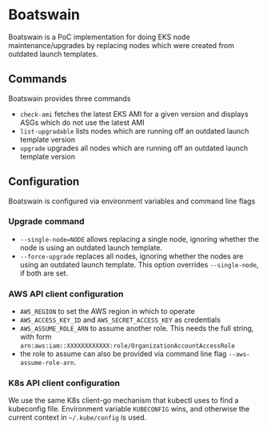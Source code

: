 # Boatswain

Boatswain is a PoC implementation for doing EKS node maintenance/upgrades by
replacing nodes which were created from outdated launch templates.


## Commands

Boatswain provides three commands
* `check-ami` fetches the latest EKS AMI for a given version and displays ASGs
  which do not use the latest AMI
* `list-upgradable` lists nodes which are running off an outdated launch
  template version
* `upgrade` upgrades all nodes which are running off an outdated launch
  template version

## Configuration

Boatswain is configured via environment variables and command line flags

### Upgrade command

* `--single-node=NODE` allows replacing a single node, ignoring whether the
  node is using an outdated launch template.
* `--force-upgrade` replaces all nodes,  ignoring whether the nodes are using
  an outdated launch template. This option overrides `--single-node`, if both
  are set.


### AWS API client configuration

* `AWS_REGION` to set the AWS region in which to operate
* `AWS_ACCESS_KEY_ID` and `AWS_SECRET_ACCESS_KEY` as credentials
* `AWS_ASSUME_ROLE_ARN` to assume another role. This needs the full string,
  with form `arn:aws:iam::XXXXXXXXXXXX:role/OrganizationAccountAccessRole`
* the role to assume can also be provided via command line flag
  `--aws-assume-role-arn`.

### K8s API client configuration

We use the same K8s client-go mechanism that kubectl uses to find a kubeconfig
file. Environment variable `KUBECONFIG` wins, and otherwise the current
context in `~/.kube/config` is used.
